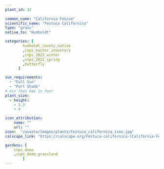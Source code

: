 ```yaml
---
plant_id: 32
 
common_name: "California Fescue"
scientific_name: "Festuca Californica"
type: "grass"
native_to: "Humboldt"

categories: [
        humboldt_county_native
        ,cnps_master_inventory
        ,cnps_2022_winter
        ,cnps_2022_spring
        ,butterfly
      ]

sun_requirements:
  - "Full Sun"
  - "Part Shade"
# min then max in feet
plant_size:
  - height: 
    - 1.3
    - 4

icon_attribution: 
    name: ""
    url: ""
icon:  "/assets/images/plants/festuca_californica_icon.jpg"
calscape_link: "https://calscape.org/Festuca-californica-(California-Fescue)"

gardens: [ 
    cnps_demo
    ,cnps_demo_grassland
        ]
---
```



